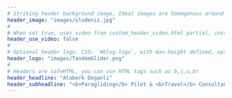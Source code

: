 ```yaml
---
# Striking header background image, Ideal images are homogenous around the centre and contrasting to the text. Non-ideal images can use `title_guard`
header_image: "images/oludeniz.jpg"
#
# When set true, uses video from custom_header_video.html partial, instead of header_image
header_use_video: false
#
# Optional header logo. CSS: `#blog-logo`, with max-height defined, optimize to prevent scaling
header_logo: "images/TandemGlider.png"
#
# Headers are safeHTML, you can use HTML tags such as b,i,u,br
header_headline: "Ataberk Doganli"
header_subheadline: "<b>Paragliding</b> Pilot & <b>Travel</b> Consultant"
---
```

